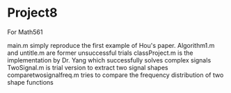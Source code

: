 # Project8
For Math561

main.m simply reproduce the first example of Hou's paper. 
Algorithm1.m and untitle.m are former unsuccessful trials
classProject.m is the implementation by Dr. Yang which successfully solves complex signals
TwoSignal.m is trial version to extract two signal shapes
comparetwosignalfreq.m tries to compare the frequency distribution of two shape functions
